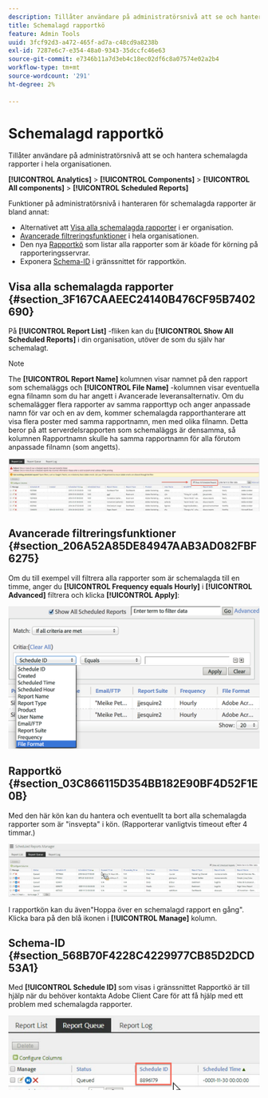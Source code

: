 ```yaml
---
description: Tillåter användare på administratörsnivå att se och hantera schemalagda rapporter i hela organisationen.
title: Schemalagd rapportkö
feature: Admin Tools
uuid: 3fcf92d3-a472-465f-ad7a-c48cd9a8238b
exl-id: 7287e6c7-e354-48a0-9343-35dccfc46e63
source-git-commit: e7346b11a7d3eb4c18ec02df6c8a07574e02a2b4
workflow-type: tm+mt
source-wordcount: '291'
ht-degree: 2%

---
```


# Schemalagd rapportkö

Tillåter användare på administratörsnivå att se och hantera schemalagda rapporter i hela organisationen.

**[!UICONTROL Analytics]** > **[!UICONTROL Components]** > **[!UICONTROL All components]** > **[!UICONTROL Scheduled Reports]**

Funktioner på administratörsnivå i hanteraren för schemalagda rapporter är bland annat:

* Alternativet att [Visa alla schemalagda rapporter](/help/admin/admin/scheduled-reports-admin.md#section_3F167CAAEEC24140B476CF95B7402690) i er organisation.
* [Avancerade filtreringsfunktioner](/help/admin/admin/scheduled-reports-admin.md#section_206A52A85DE84947AAB3AD082FBF6275) i hela organisationen.
* Den nya [Rapportkö](/help/admin/admin/scheduled-reports-admin.md#section_03C866115D354BB182E90BF4D52F1E0B) som listar alla rapporter som är köade för körning på rapporteringsservrar.
* Exponera [Schema-ID](/help/admin/admin/scheduled-reports-admin.md#section_568B70F4228C4229977CB85D2DCD53A1) i gränssnittet för rapportkön.

## Visa alla schemalagda rapporter {#section_3F167CAAEEC24140B476CF95B7402690}

På **[!UICONTROL Report List]** -fliken kan du **[!UICONTROL Show All Scheduled Reports]** i din organisation, utöver de som du själv har schemalagt.

>[!NOTE]
>
>The **[!UICONTROL Report Name]** kolumnen visar namnet på den rapport som schemaläggs och **[!UICONTROL File Name]** -kolumnen visar eventuella egna filnamn som du har angett i Avancerade leveransalternativ. Om du schemalägger flera rapporter av samma rapporttyp och anger anpassade namn för var och en av dem, kommer schemalagda rapporthanterare att visa flera poster med samma rapportnamn, men med olika filnamn. Detta beror på att serverdelsrapporten som schemaläggs är densamma, så kolumnen Rapportnamn skulle ha samma rapportnamn för alla förutom anpassade filnamn (som angetts).

![](/help/admin/admin/assets/show_all_scheduled_reports.png)

## Avancerade filtreringsfunktioner {#section_206A52A85DE84947AAB3AD082FBF6275}

Om du till exempel vill filtrera alla rapporter som är schemalagda till en timme, anger du **[!UICONTROL Frequency equals Hourly]** i **[!UICONTROL Advanced]** filtrera och klicka **[!UICONTROL Apply]**:

![](/help/admin/admin/assets/advanced_filtering_schedl_reports.png)

## Rapportkö {#section_03C866115D354BB182E90BF4D52F1E0B}

Med den här kön kan du hantera och eventuellt ta bort alla schemalagda rapporter som är &quot;insvepta&quot; i kön. (Rapporterar vanligtvis timeout efter 4 timmar.)

![](/help/admin/admin/assets/scheduled_reports_2.png)

I rapportkön kan du även&quot;Hoppa över en schemalagd rapport en gång&quot;. Klicka bara på den blå ikonen i **[!UICONTROL Manage]** kolumn.

## Schema-ID {#section_568B70F4228C4229977CB85D2DCD53A1}

Med **[!UICONTROL Schedule ID]** som visas i gränssnittet Rapportkö är till hjälp när du behöver kontakta Adobe Client Care för att få hjälp med ett problem med schemalagda rapporter.

![](/help/admin/admin/assets/schedule_id.png)
